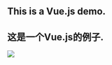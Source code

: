 


## This is a Vue.js demo.

##  这是一个Vue.js的例子.

![](https://github.com/jiexishede/ImageCache/blob/master/vueStartDemo.gif)